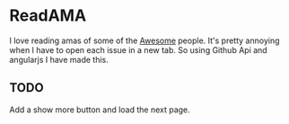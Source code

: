 # ReadAMA
I love reading amas of some of the [Awesome](https://github.com/sindresorhus/amas) people. It's pretty annoying when I have to open each issue in a new tab. So using Github Api and angularjs I have made this.

## TODO
Add a show more button and load the next page. 
